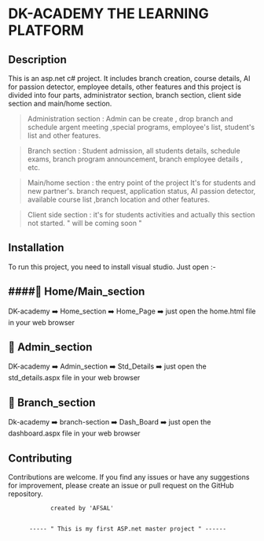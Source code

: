 

   #  DK-ACADEMY THE LEARNING PLATFORM 
    
## Description
  This is an asp.net c# project. It includes branch creation, course details, AI for
passion detector, employee details, other features and this project is divided
into four parts, administrator section, branch section, client side section and
main/home section.

> Administration section : Admin can be create , drop branch and schedule
argent meeting ,special programs, employee's list, student's list and other
features.

> Branch section : Student admission, all students details, schedule exams,
branch program announcement, branch employee details , etc.

> Main/home section : the entry point of the project It's for students and new
partner's. branch request, application status, AI passion detector, available
course list ,branch location and other features.

> Client side section : it's for students activities and actually this section not
started. " will be coming soon "

  ## Installation
To run this project, you need to install visual studio. Just open :-

####🏴 Home/Main_section 
----------------------
DK-academy ➡️ Home_section ➡️ Home_Page ➡️ just open the home.html file in your web browser

🏴 Admin_section
---------------------
DK-academy ➡️ Admin_section ➡️ Std_Details ➡️ just open the std_details.aspx file in your web browser


🏴 Branch_section
--------------------
Dk-academy ➡️ branch-section ➡️ Dash_Board ➡️ just open the dashboard.aspx file in your web browser



## Contributing
Contributions are welcome. If you find any issues or have any suggestions for improvement, please create an issue or pull request on the GitHub repository.
    
    
                created by 'AFSAL'


          ----- " This is my first ASP.net master project " ------
